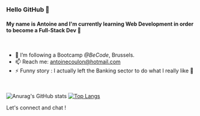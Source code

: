 ### Hello GitHub 👋


#### My name is **Antoine** and I'm currently learning Web Development in order to become a Full-Stack Dev 🔭

<br>

- 🌱 I’m following a Bootcamp *@BeCode*, Brussels.
- 📫 Reach me: antoinecoulon@hotmail.com
- ⚡ Funny story : I actually left the Banking sector to do what I really like 👊

<br>

![Anurag's GitHub stats](https://github-readme-stats.vercel.app/api?username=Antoinehtml&theme=yeblu&show_icons=true)
 [![Top Langs](https://github-readme-stats.vercel.app/api/top-langs/?username=Antoinehtml&theme=yeblu&hide=html)](https://github.com/AyraStelmaszewski/Welcome)

Let's connect and chat !

<i class="ri-linkedin-box-line"></i>
